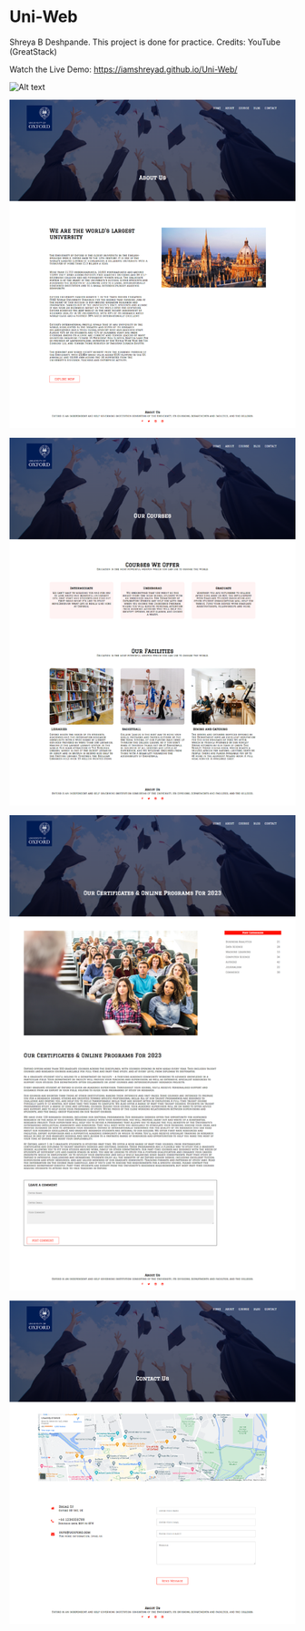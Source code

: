 # Uni-Web
Shreya B Deshpande.
This project is done for practice.
Credits: YouTube (GreatStack)

Watch the Live Demo: https://iamshreyad.github.io/Uni-Web/

![Alt text](Home.png)


![Alt text](About.png)


![Alt text](Courses.png)


![Alt text](Blog.png)


![Alt text](Contact.png)
